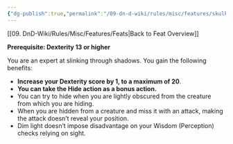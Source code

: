 ```yaml
---
{"dg-publish":true,"permalink":"/09-dn-d-wiki/rules/misc/features/skulker/","tags":["feat"]}
---
```


[[09. DnD-Wiki/Rules/Misc/Features/Feats\|Back to Feat Overview]]

**Prerequisite: Dexterity 13 or higher**

You are an expert at slinking through shadows. You gain the following benefits:

- **Increase your Dexterity score by 1, to a maximum of 20**.
- **You can take the Hide action as a bonus action.**
- You can try to hide when you are lightly obscured from the creature from which you are hiding.
- When you are hidden from a creature and miss it with an attack, making the attack doesn’t reveal your position.
- Dim light doesn’t impose disadvantage on your Wisdom (Perception) checks relying on sight.